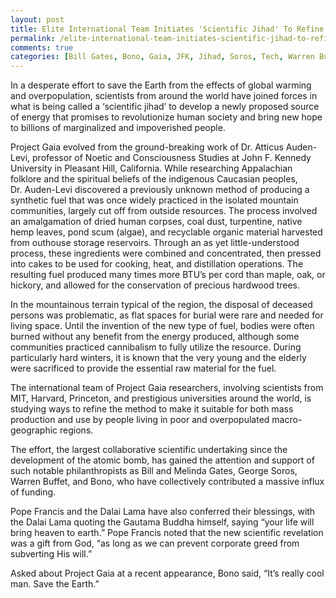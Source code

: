 ```yaml
---
layout: post
title: Elite International Team Initiates 'Scientific Jihad' To Refine Revolutionary Alternative Fuel
permalink: /elite-international-team-initiates-scientific-jihad-to-refine-revolutionary-alternative-fuel/
comments: true
categories: [Bill Gates, Bono, Gaia, JFK, Jihad, Soros, Tech, Warren Buffet]
---
```

In a desperate effort to save the Earth from the effects of global warming and overpopulation, scientists from around the world have joined forces in what is being called a ‘scientific jihad’ to develop a newly proposed source of energy that promises to revolutionize human society and bring new hope to billions of marginalized and impoverished people.

Project Gaia evolved from the ground-breaking work of Dr. Atticus Auden-Levi, professor of Noetic and Consciousness Studies at John F. Kennedy University in Pleasant Hill, California. While researching Appalachian folklore and the spiritual beliefs of the indigenous Caucasian peoples, Dr. Auden-Levi discovered a previously unknown method of producing a synthetic fuel that was once widely practiced in the isolated mountain communities, largely cut off from outside resources. The process involved an amalgamation of dried human corpses, coal dust, turpentine, native hemp leaves, pond scum (algae), and recyclable organic material harvested from outhouse storage reservoirs. Through an as yet little-understood process, these ingredients were combined and concentrated, then pressed into cakes to be used for cooking, heat, and distillation operations. The resulting fuel produced many times more BTU’s per cord than maple, oak, or hickory, and allowed for the conservation of precious hardwood trees.

In the mountainous terrain typical of the region, the disposal of deceased persons was problematic, as flat spaces for burial were rare and needed for living space. Until the invention of the new type of fuel, bodies were often burned without any benefit from the energy produced, although some communities practiced cannibalism to fully utilize the resource. During particularly hard winters, it is known that the very young and the elderly were sacrificed to provide the essential raw material for the fuel.

The international team of Project Gaia researchers, involving scientists from MIT, Harvard, Princeton, and prestigious universities around the world, is studying ways to refine the method to make it suitable for both mass production and use by people living in poor and overpopulated macro-geographic regions.

The effort, the largest collaborative scientific undertaking since the development of the atomic bomb, has gained the attention and support of such notable philanthropists as Bill and Melinda Gates, George Soros, Warren Buffet, and Bono, who have collectively contributed a massive influx of funding.

Pope Francis and the Dalai Lama have also conferred their blessings, with the Dalai Lama quoting the Gautama Buddha himself, saying “your life will bring heaven to earth.” Pope Francis noted that the new scientific revelation was a gift from God, “as long as we can prevent corporate greed from subverting His will.”

Asked about Project Gaia at a recent appearance, Bono said, “It’s really cool man. Save the Earth.”
